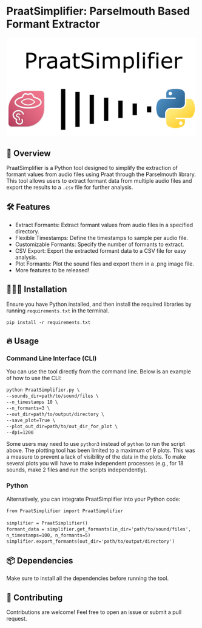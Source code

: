# PraatSimplifier: Parselmouth Based Formant Extractor

<p align="center">
  <img src="resources/logo.png" width="500" title="Logo">
</p>

## 📁 Overview
PraatSimplifier is a Python tool designed to simplify the extraction of formant values from audio files using Praat through the Parselmouth library. This tool allows users to extract formant data from multiple audio files and export the results to a ```.csv``` file for further analysis.

## 🛠️ Features
- Extract Formants: Extract formant values from audio files in a specified directory.
- Flexible Timestamps: Define the timestamps to sample per audio file.
- Customizable Formants: Specify the number of formants to extract.
- CSV Export: Export the extracted formant data to a CSV file for easy analysis.
- Plot Formants: Plot the sound files and export them in a .png image file.
- More features to be released!

## 👨🏽‍💻 Installation
Ensure you have Python installed, and then install the required libraries by running ```requirements.txt``` in the terminal.

```
pip install -r requirements.txt
```

## 🔥 Usage
### Command Line Interface (CLI)
You can use the tool directly from the command line. Below is an example of how to use the CLI:
```
python PraatSimplifier.py \
--sounds_dir=path/to/sound/files \
--n_timestamps 10 \
--n_formants=3 \
--out_dir=path/to/output/directory \
--save_plot=True \
--plot_out_dir=path/to/out_dir_for_plot \
--dpi=1200
```
Some users may need to use  ```python3``` instead of ```python``` to run the script above. The plotting tool has been limited to a maximum of 9 plots. This was a measure to prevent a lack of visibility of the data in the plots. To make several plots you will have to make independent processes (e.g., for 18 sounds, make 2 files and run the scripts independently).

### Python
Alternatively, you can integrate PraatSimplifier into your Python code:
```
from PraatSimplifier import PraatSimplifier

simplifier = PraatSimplifier()
formant_data = simplifier.get_formants(in_dir='path/to/sound/files', n_timestamps=100, n_formants=5)
simplifier.export_formants(out_dir='path/to/output/directory')
```

## 📦 Dependencies
Make sure to install all the dependencies before running the tool.

## 🤝 Contributing
Contributions are welcome! Feel free to open an issue or submit a pull request.




